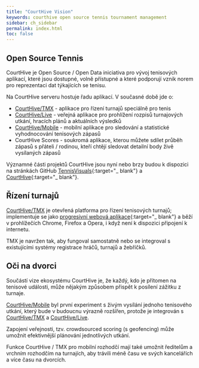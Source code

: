 ```yaml
---
title: "CourtHive Vision"
keywords: courthive open source tennis tournament management
sidebar: ch_sidebar
permalink: index.html
toc: false
---
```


## Open Source Tennis

CourtHive je Open Source / Open Data iniciativa pro vývoj tenisových aplikací, které jsou  dostupné, volně přístupné a které podporují vznik norem pro reprezentaci dat týkajících se tenisu.

Na CourtHive serveru hostuje řadu aplikací. V současné době jde o:
* [CourtHive/TMX](https://courthive.com/tmx) - aplikace pro řízení turnajů speciálně pro tenis
* [CourtHive/Live](https://courthive.com/Live) - veřejná aplikace pro prohlížení rozpisů turnajových utkání, hracích plánů a aktuálních výsledků
* [CourtHive/Mobile](https://courthive.com/mobile) - mobilní aplikace pro sledování a statistické vyhodnocování tenisových zápasů
* CourtHive Scores - soukromá aplikace, kterou můžete sdílet průběh zápasů s přáteli / rodinou, kteří chtějí sledovat detailní body živě vysílaných zápasů

Významné části projektů CourtHive jsou nyní nebo brzy budou k dispozici na stránkách GitHub  [TennisVisuals](https://github.com/TennisVisuals){:target="_ blank"} a [CourtHive](https://github.com/CourtHive){:target="_ blank"}.

## Řízení turnajů

[CourtHive/TMX](https://courthive.com/tmx) je otevřená platforma pro řízení tenisových turnajů; implementuje se jako [progresivní webová aplikace](https://en.wikipedia.org/wiki/Progressive_Web_Apps){:target="_ blank"} a běží v prohlížečích Chrome, Firefox a Opera, i když není k dispozici připojení k internetu.

TMX je navržen tak, aby fungoval samostatně nebo se integroval s existujícími systémy registrace hráčů, turnajů a žebříčků.

## Oči na dvorci

Součástí vize ekosystému CourtHive je, že každý, kdo je přítomen na tenisové události, může nějakým způsobem přispět k posílení zážitku z turnaje.

[CourtHive/Mobile](https://courthive.com/mobile) byl první experiment s živým vysílání jednoho tenisového utkání, který bude v budoucnu výrazně rozšířen, protože je integrován s [CourtHive/TMX](https://courthive.com/tmx) a [CourtHive/Live](https://courthive.com/Live).

Zapojení veřejnosti, tzv. crowdsourced scoring (s geofencing) může umožnit efektivnější plánování jednotlivých utkání.

Funkce CourtHive / TMX pro mobilní rozhodčí mají také umožnit ředitelům a vrchním rozhodčím na turnajích, aby trávili méně času ve svých kancelářích a více času na dvorcích.
